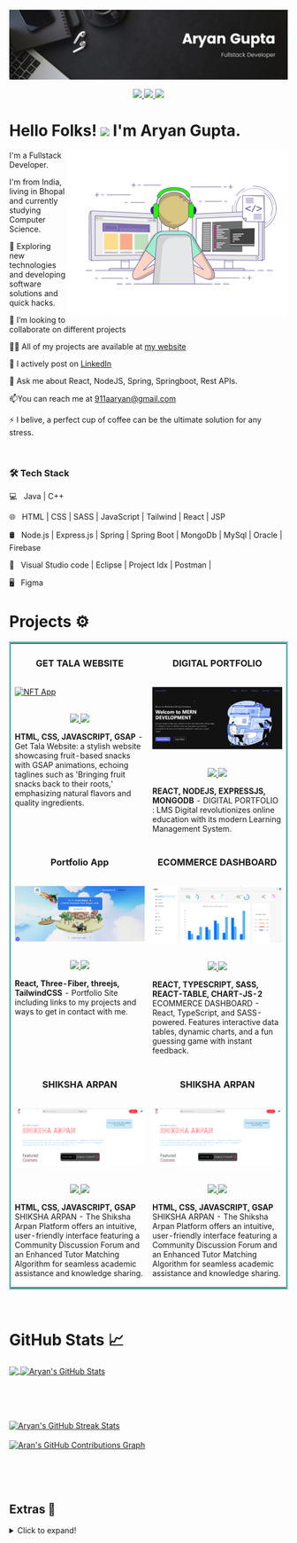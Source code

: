 [![Header](https://github.com/Aryan9901/Aryan9901/blob/master/header1.png?raw=true "Header")](https://rahulkarda.netlify.app)

<p align="center">
  <a target="_blank" href="https://portfolio-3d-livid.vercel.app/" target="_blank">
    <img src="https://img.shields.io/static/v1?label=|&message=WEBSITE&color=ff&style=plastic&logo=realm&logo-color=white"/>
  </a>
  <a target="_blank" href="https://www.linkedin.com/in/agaryan/" target="_blank">
    <img src="https://img.shields.io/static/v1?label=|&message=LINKED-IN&color=cdf998&style=plastic&logo=linkedin&logo-color=white"/>
  </a>
  <a target="_blank" href="https://drive.google.com/file/d/1l2KTuLbqgiDS999LpOEt5gKpfmcEL7rN/view?usp=sharing" target="_blank" download="resume.pdf">
      <img src="https://img.shields.io/static/v1?label=|&message=RESUME&color=24555f&style=plastic&logo=react&logo-color=white"/>
  </a>
</p>

# Hello Folks! <img src="https://github.com/rahulkarda/rahulkarda/blob/main/wave.gif?raw=true" width="30"> I'm Aryan Gupta.

 <!-- Profile views -->
 <img src="https://raw.githubusercontent.com/devSouvik/devSouvik/master/gif3.gif" align="right" height="300">
 
 <p align="left">I'm a Fullstack Developer.
  
  I'm from India, living in Bhopal and currently studying Computer Science.
  
<!--   I am motivated by the power of technology as a tool for positive change, with a background in Math, Physics, and Engineering. -->
</p>

<!-- See [my website](https://rahulkarda.netlify.app) for more information! <br> <br>
You can also find me on [![Twitter][1.2]][1],  or on [![LinkedIn][3.2]][3].
website -->

🌱 Exploring new technologies and developing software solutions and quick hacks.

👯 I’m looking to collaborate on different projects

👨‍💻 All of my projects are available at [my website](https://portfolio-3d-livid.vercel.app/)

📝 I actively post on [LinkedIn](https://linkedin.com/in/agaryan)

👀 Ask me about React, NodeJS, Spring, Springboot, Rest APIs.

📫You can reach me at 911aaryan@gmail.com

⚡ I belive, a perfect cup of coffee can be the ultimate solution for any stress.

<br>

<h3>🛠 Tech Stack</h3>

💻 &nbsp; Java | C++

🌐 &nbsp; HTML | CSS | SASS | JavaScript | Tailwind | React | JSP

🛢 &nbsp; Node.js | Express.js | Spring | Spring Boot | MongoDb | MySql | Oracle | Firebase

🔧 &nbsp; Visual Studio code | Eclipse | Project Idx | Postman |

🖥 &nbsp; Figma

# Projects ⚙️

<!-- <h1 align="center">Projects</h1> -->
<table bordercolor="#66b2b2">
  
  <tr>
    <td width="50%" valign="top">
      <h3 align="center">GET TALA WEBSITE</h3>
        <br />
        <a target="_blank" href="https://aryan9901.github.io/gettala-website/">
            <img src="images/gettala.gif" width="100%" alt="NFT App"/>
        </a>
        <br />
        <p align="center">
          <br>
  <a href="https://aryan9901.github.io/gettala-website/" target="_blank">
    <img src="https://img.shields.io/static/v1?label=|&message=REPO&color=f&style=plastic&logo=github&logo-color=white"/>
  </a>  
  <a href="https://aryan9901.github.io/gettala-website/" target="_blank">
    <img src="https://img.shields.io/static/v1?label=|&message=WEBSITE&color=cdf998&style=plastic&logo=wordpress&logo-color=white"/>
  </a>
      </p>
        <p><strong>HTML, CSS, JAVASCRIPT, GSAP</strong> - Get Tala Website:  a stylish website showcasing fruit-based snacks with GSAP animations, echoing taglines such as 'Bringing fruit snacks back to their roots,' emphasizing natural flavors and quality ingredients.</p>
    </td>
    <td width="50%" valign="top">
      <h3 align="center">DIGITAL PORTFOLIO</h3>
        <br />
      <a target="_blank" href="https://digital-portfolio-aqea.onrender.com/">
            <img src="images/lmsdigital.png" width="100%"  alt="Wave Portal"/>
        </a>
        <br />
        <p align="center">
   <br>
  <a href="https://github.com/Aryan9901/lmsdigital" target="_blank">
    <img src="https://img.shields.io/static/v1?label=|&message=REPO&color=f&style=plastic&logo=github&logo-color=white"/>
  </a> 
  <a href="https://digital-portfolio-aqea.onrender.com/" target="_blank">
    <img src="https://img.shields.io/static/v1?label=|&message=WEBSITE&color=cdf998&style=plastic&logo=wordpress&logo-color=white"/>
  </a>
      </p>
        <p><strong>REACT, NODEJS, EXPRESSJS, MONGODB</strong> - DIGITAL PORTFOLIO : LMS Digital revolutionizes online education with its modern Learning Management System.</p>
    </td>
  </tr>
  
  <tr>
    <td width="50%" valign="top">
      <h3 align="center">Portfolio App</h3>
      <br />
        <a target="_blank" href="https://portfolio-3d-livid.vercel.app/">
          <img src="images/portfolio.png" width="100%" alt="Portfolio"/>
        </a>
      <br />
        <p align="center">
          <br>
  <a href="https://github.com/Aryan9901/portfolio-3d" target="_blank">
    <img src="https://img.shields.io/static/v1?label=|&message=REPO&color=f&style=plastic&logo=github&logo-color=white"/>
  </a>
  <a href="https://portfolio-3d-livid.vercel.app/" target="_blank">
    <img src="https://img.shields.io/static/v1?label=|&message=WEBSITE&color=cdf998&style=plastic&logo=wordpress&logo-color=white"/>
  </a>
      </p>
        <p><strong>React, Three-Fiber, threejs, TailwindCSS</strong> - Portfolio Site including links to my projects and ways to get in contact with me.</p>
    </td>
    <td width="50%" valign="top">
      <h3 align="center">ECOMMERCE DASHBOARD</h3>
        <br />
        <a target="_blank" href="https://react-admin-dashboard-ts-p3an.vercel.app/admin/dashboard">
          <img src="images/admindashboard.png" width="100%" alt="NASA Astronomy Picture of the Day"/>
        </a>
        <br />
        <p align="center">
          <br>
  <a href="https://github.com/Aryan9901/react_admin_dashboard_ts" target="_blank">
    <img src="https://img.shields.io/static/v1?label=|&message=REPO&color=f&style=plastic&logo=github&logo-color=white"/>
  </a>
  <a href="https://react-admin-dashboard-ts-p3an.vercel.app/admin/dashboard" target="_blank">
    <img src="https://img.shields.io/static/v1?label=|&message=WEBSITE&color=cdf998&style=plastic&logo=wordpress&logo-color=white"/>
  </a>
      </p>
        <p><strong>REACT, TYPESCRIPT, SASS, REACT-TABLE, CHART-JS-2</strong> ECOMMERCE DASHBOARD - React, TypeScript, and SASS-powered. Features interactive data tables, dynamic charts, and a fun guessing game with instant feedback.</p>
    </td>
  </tr>
  
   <tr>
    <td width="50%" valign="top">
      <h3 align="center">SHIKSHA ARPAN</h3>
      <br />
        <a target="_blank" href="https://aryan9901.github.io/Shiksha-Arpan-Web-Development-Challenge-/">
          <img src="images/shiksha.png" width="100%" alt="Web Postman"/>
        </a>
      <br />
        <p align="center">
          <br>
  <a href="https://github.com/Aryan9901/Shiksha-Arpan-Web-Development-Challenge-" target="_blank">
    <img src="https://img.shields.io/static/v1?label=|&message=REPO&color=f&style=plastic&logo=github&logo-color=white"/>
  </a>
  <a href="https://aryan9901.github.io/Shiksha-Arpan-Web-Development-Challenge-/" target="_blank">
    <img src="https://img.shields.io/static/v1?label=|&message=WEBSITE&color=cdf998&style=plastic&logo=wordpress&logo-color=white"/>
  </a>
      </p>
        <p><strong>HTML, CSS, JAVASCRIPT, GSAP</strong> SHIKSHA ARPAN - The Shiksha Arpan Platform offers an intuitive, user-friendly interface featuring a Community Discussion Forum and an Enhanced Tutor Matching Algorithm for seamless academic assistance and knowledge sharing.</p>
    </td>
    <td width="50%" valign="top">
      <h3 align="center">SHIKSHA ARPAN</h3>
      <br />
        <a target="_blank" href="https://aryan9901.github.io/Shiksha-Arpan-Web-Development-Challenge-/">
          <img src="images/shiksha.png" width="100%" alt="Web Postman"/>
        </a>
      <br />
        <p align="center">
          <br>
  <a href="https://github.com/Aryan9901/Shiksha-Arpan-Web-Development-Challenge-" target="_blank">
    <img src="https://img.shields.io/static/v1?label=|&message=REPO&color=f&style=plastic&logo=github&logo-color=white"/>
  </a>
  <a href="https://aryan9901.github.io/Shiksha-Arpan-Web-Development-Challenge-/" target="_blank">
    <img src="https://img.shields.io/static/v1?label=|&message=WEBSITE&color=cdf998&style=plastic&logo=wordpress&logo-color=white"/>
  </a>
      </p>
        <p><strong>HTML, CSS, JAVASCRIPT, GSAP</strong> SHIKSHA ARPAN - The Shiksha Arpan Platform offers an intuitive, user-friendly interface featuring a Community Discussion Forum and an Enhanced Tutor Matching Algorithm for seamless academic assistance and knowledge sharing.</p>
    </td>
  </tr>
</table>

<br>

# GitHub Stats 📈

<a href="https://github.com/Aryan9901/Aryan9901">
  <img align="center" src="https://github-readme-stats.vercel.app/api/top-langs/?username=Aryan9901&hide=less&title_color=d13979&text_color=c9cacc&icon_color=2bbc8a&bg_color=1d1f21&langs_count=3" />
</a>

<a href="https://github.com/Aryan9901/Aryan9901">
  <img align="center" src="https://github-readme-stats.vercel.app/api?username=Aryan9901&include_all_commits=true&count_private=true&show_icons=true&line_height=20&title_color=7A7ADB&icon_color=2234AE&text_color=D3D3D3&bg_color=0,000000,130F40" alt="Aryan's GitHub Stats" />
</a>
<br><br>

<!-- <a href="https://github.com/rahulkarda/Aryan9901">
  <img align="center" src="https://github-profile-summary-cards.vercel.app/api/cards/profile-details?username=agaryan&theme=radical&hide_border=true)](https://github.com/Aryan9901" alt="Aryan's GitHub Stats Graph"/>
</a> -->

<br><br>

<a href="https://github.com/Aryan9901/Aryan9901">
  <img align="center" src="https://github-readme-streak-stats.herokuapp.com/?user=Aryan9901&theme=dark" alt="Aryan's GitHub Streak Stats"/>
</a>
<br><br>

<a href="https://github.com/Aryan9901/Aryan9901">
  <img align="center" src="https://activity-graph.herokuapp.com/graph?username=Aryan9901&theme=react-dark&hide_border=true&custom_title=Contribution%20Graph" alt="Aran's GitHub Contributions Graph"/>
</a>
<br><br>

<!-- <a href="https://github.com/rahulkarda/NFT-Portal">
  <img align="center" src="https://github-readme-stats.vercel.app/api/pin/?username=rahulkarda&repo=NFT-Portal&title_color=ffffff&text_color=c9cacc&icon_color=2bbc8a&bg_color=1d1f21" />
</a>

<a href="https://github.com/rahulkarda/Wave-Portal">
  <img align="center" src="https://github-readme-stats.vercel.app/api/pin/?username=rahulkarda&repo=Wave-Portal&title_color=ffffff&text_color=c9cacc&icon_color=2bbc8a&bg_color=1d1f21" />
</a>

<a href="https://github.com/rahulkarda/Portfolio">
  <img align="center" src="https://github-readme-stats.vercel.app/api/pin/?username=rahulkarda&repo=Portfolio&title_color=ffffff&text_color=c9cacc&icon_color=2bbc8a&bg_color=1d1f21" />
</a>

<a href="https://github.com/rahulkarda/NASA-APOD">
  <img align="center" src="https://github-readme-stats.vercel.app/api/pin/?username=rahulkarda&repo=NASA-APOD&title_color=ffffff&text_color=c9cacc&icon_color=2bbc8a&bg_color=1d1f21" />
</a>

<a href="https://github.com/rahulkarda/Web-Postman">
  <img align="center" src="https://github-readme-stats.vercel.app/api/pin/?username=rahulkarda&repo=Web-Postman&title_color=ffffff&text_color=c9cacc&icon_color=2bbc8a&bg_color=1d1f21" />

<a href="https://github.com/rahulkarda/IP-Address_Tracker">
  <img align="center" src="https://github-readme-stats.vercel.app/api/pin/?username=rahulkarda&repo=IP-Address-Tracker&title_color=ffffff&text_color=c9cacc&icon_color=2bbc8a&bg_color=1d1f21" />
</a> -->

<br><br>

<!-- ## Blog & Writing &#x270d;

Apart from coding, I also maintain a blog - you can find my articles on my website at [rahulkarda.netlify.app](https://rahulkarda.netlify.app) as well as on [Medium](https://medium.com/@rahulkarda2002) and [DEV.to](https://dev.to/rahulkarda). -->

## Extras 📝

  <details>
  <summary>Click to expand!</summary>
  <br>
    <p>
<a href="https://github.com/Aryan9901?tab=followers">
    <img src="https://img.shields.io/github/followers/Aryan9901?label=Followers&logo=GitHub&style=for-the-badge" alt="GitHub Followers" />
  </a>
 </p>
 <br>
  <p>
  <img src="https://github-profile-trophy.vercel.app/?username=Aryan9901&theme=onedark&column=3&margin-w=15&margin-h=15" />
  </p>
  <br>
    <p>
      <img src="https://holopin.io/api/user/board?user=Aryan9901" />
    </p>
  <br>
 <img src="https://metrics.lecoq.io/Aryan9901?template=classic&activity=1&followup=1&languages=1&lines=1&people=1&activity.limit=5&activity.days=14&activity.filter=all&activity.visibility=all&activity.timestamps=false&languages.colors=github&languages.threshold=0%25&people.limit=28&people.size=28&people.types=followers%2C%20following&people.identicons=true&people.shuffle=true&config.timezone=Asia%2FCalcutta&config.twemoji=true" alt="Detailed Github Stats"/>   
</details>

<!--
A sample of my recent articles:

<!- BLOG-POST-LIST:START ->
- [Python f-strings Are More Powerful Than You Might Think](https://bit.ly/3uETfbi)
- [Ultimate CI Pipeline for All of Your Python Projects](https://bit.ly/3MI4Iz0)
- [Optimizing Memory Usage in Python Applications](https://bit.ly/3M30D82)
- [Upcoming Python Features Brought to You by Python Enhancement Proposals](https://bit.ly/3oMJ6qR)
<!- BLOG-POST-LIST:END ->
-->

<!-- links to social media icons -->

<!-- icons with padding -->

[1.1]: http://i.imgur.com/tXSoThF.png "twitter icon with padding"
[2.1]: http://i.imgur.com/0o48UoR.png "github icon with padding"

<!-- icons without padding -->

[1.2]: http://i.imgur.com/wWzX9uB.png "twitter icon without padding"
[2.2]: http://i.imgur.com/9I6NRUm.png "github icon without padding"
[3.2]: https://raw.githubusercontent.com/MartinHeinz/MartinHeinz/master/linkedin-3-16.png "LinkedIn icon without padding"

<!-- links to your social media accounts -->

[1]: https://twitter.com/rahulkarda2002
[2]: https://github.com/rahulkarda
[3]: https://www.linkedin.com/in/rahulkarda/

<!-- default README.md -->
<!--
- 👋 Hi, I’m Rahul Karda
- 👀 I’m interested in Full Stack Web Development and other skills
- 🌱 I’m currently learning React
- 💞️ I’m looking to collaborate on different web dev projects
- 📫 How to reach me - You can contact me on rahulkarda2002@gmail.com
-->

